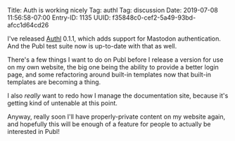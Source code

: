 Title: Auth is working nicely
Tag: authl
Tag: discussion
Date: 2019-07-08 11:56:58-07:00
Entry-ID: 1135
UUID: f35848c0-cef2-5a49-93bd-afcc1d64cd26

I've released [Authl](https://pypi.org/project/Authl) 0.1.1, which adds support for Mastodon authentication. And the Publ test suite now is up-to-date with that as well.

There's a few things I want to do on Publ before I release a version for use on my own website, the big one being the ability to provide a better login page, and some refactoring around built-in templates now that built-in templates are becoming a thing.

I also *really* want to redo how I manage the documentation site, because it's getting kind of untenable at this point.

Anyway, really soon I'll have properly-private content on my website again, and hopefully this will be enough of a feature for people to actually be interested in Publ!

